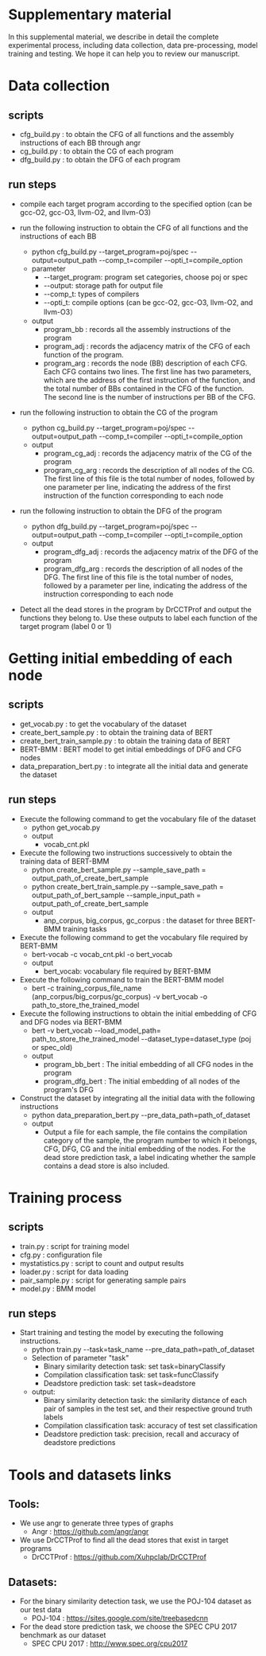 # Supplementary material

In this supplemental material, we describe in detail the complete experimental process, including data collection, data pre-processing, model training and testing.
We hope it can help you to review our manuscript.

# Data collection
## scripts
   + cfg_build.py : to obtain the CFG of all functions and the assembly instructions of each BB through angr 
   + cg_build.py : to obtain the CG of each program
   + dfg_build.py : to obtain the DFG of each program

## run steps
   + compile each target program according to the specified option (can be gcc-O2, gcc-O3, llvm-O2, and llvm-O3)
   + run the following instruction to obtain the CFG of all functions and the instructions of each BB
      + python cfg_build.py --target_program=poj/spec --output=output_path --comp_t=compiler --opti_t=compile_option 
      + parameter 
         + --target_program: program set categories, choose poj or spec
         + --output: storage path for output file
         + --comp_t: types of compilers
         + --opti_t: compile options (can be gcc-O2, gcc-O3, llvm-O2, and llvm-O3）
      + output
         + program_bb : records all the assembly instructions of the program
         + program_adj : records the adjacency matrix of the CFG of each function of the program. 
         + program_arg : records the node (BB) description of each CFG. Each CFG contains two lines. The first line has two parameters, which are the address of the first instruction of the function, and the total number of BBs contained in the CFG of the function. The second line is the number of instructions per BB of the CFG.
   + run the following instruction to obtain the CG of the program
      + python cg_build.py --target_program=poj/spec --output=output_path --comp_t=compiler --opti_t=compile_option
      + output
         + program_cg_adj : records the adjacency matrix of the CG of the program
         + program_cg_arg : records the description of all nodes of the CG. The first line of this file is the total number of nodes, followed by one parameter per line, indicating the address of the first instruction of the function corresponding to each node
   + run the following instruction to obtain the DFG of the program
      + python dfg_build.py --target_program=poj/spec --output=output_path --comp_t=compiler --opti_t=compile_option
      + output
         + program_dfg_adj : records the adjacency matrix of the DFG of the program
         + program_dfg_arg : records the description of all nodes of the DFG. The first line of this file is the total number of nodes, followed by a parameter per line, indicating the address of the instruction corresponding to each node

   + Detect all the dead stores in the program by DrCCTProf and output the functions they belong to. Use these outputs to label each function of the target program (label 0 or 1)


# Getting initial embedding of each node
## scripts
   + get_vocab.py : to get the vocabulary of the dataset
   + create_bert_sample.py : to obtain the training data of BERT
   + create_bert_train_sample.py : to obtain the training data of BERT
   + BERT-BMM : BERT model to get initial embeddings of DFG and CFG nodes
   + data_preparation_bert.py : to integrate all the initial data and generate the dataset

## run steps
   + Execute the following command to get the vocabulary file of the dataset
      + python get_vocab.py
      + output
         + vocab_cnt.pkl
   + Execute the following two instructions successively to obtain the training data of BERT-BMM
      + python create_bert_sample.py --sample_save_path = output_path_of_create_bert_sample
      + python create_bert_train_sample.py --sample_save_path = output_path_of_bert_sample --sample_input_path = output_path_of_create_bert_sample
      + output
         + anp_corpus, big_corpus, gc_corpus : the dataset for three BERT-BMM training tasks
   + Execute the following command to get the vocabulary file required by BERT-BMM
      + bert-vocab -c vocab_cnt.pkl -o bert_vocab
      + output
         + bert_vocab: vocabulary file required by BERT-BMM
   + Execute the following command to train the BERT-BMM model
      + bert -c training_corpus_file_name (anp_corpus/big_corpus/gc_corpus) -v bert_vocab -o path_to_store_the_trained_model
   + Execute the following instructions to obtain the initial embedding of CFG and DFG nodes via BERT-BMM
      + bert -v bert_vocab --load_model_path= path_to_store_the_trained_model --dataset_type=dataset_type (poj or spec_old)
      + output
         + program_bb_bert : The initial embedding of all CFG nodes in the program
         + program_dfg_bert : The initial embedding of all nodes of the program's DFG
   + Construct the dataset by integrating all the initial data with the following instructions
      + python data_preparation_bert.py --pre_data_path=path_of_dataset
      + output
         + Output a file for each sample, the file contains the compilation category of the sample, the program number to which it belongs, CFG, DFG, CG and the initial embedding of the nodes. For the dead store prediction task, a label indicating whether the sample contains a dead store is also included.

# Training process
## scripts
   + train.py : script for training model
   + cfg.py : configuration file
   + mystatistics.py : script to count and output results
   + loader.py : script for data loading
   + pair_sample.py : script for generating sample pairs
   + model.py : BMM model

## run steps
   + Start training and testing the model by executing the following instructions.
      + python train.py --task=task_name --pre_data_path=path_of_dataset
      + Selection of parameter "task" 
         + Binary similarity detection task: set task=binaryClassify
         + Compilation classification task: set task=funcClassify
         + Deadstore prediction task: set task=deadstore
      + output:
         + Binary similarity detection task: the similarity distance of each pair of samples in the test set, and their respective ground truth labels
         + Compilation classification task: accuracy of test set classification
         + Deadstore prediction task: precision, recall and accuracy of deadstore predictions

# Tools and datasets links
## Tools: 
   + We use angr to generate three types of graphs
      + Angr : https://github.com/angr/angr
   + We use DrCCTProf to find all the dead stores that exist in target programs
      + DrCCTProf : https://github.com/Xuhpclab/DrCCTProf
## Datasets: 
   + For the binary similarity detection task, we use the POJ-104 dataset as our test data
      + POJ-104 : https://sites.google.com/site/treebasedcnn
   + For the dead store prediction task, we choose the SPEC CPU 2017 benchmark as our dataset
      + SPEC CPU 2017 : http://www.spec.org/cpu2017 


